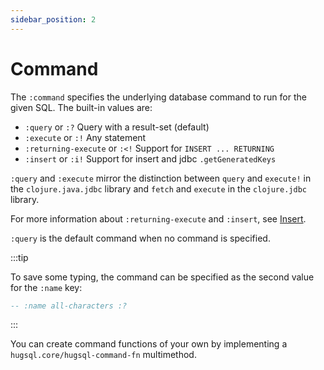 ```yaml
---
sidebar_position: 2
---
```


# Command

The `:command` specifies the underlying database command to run for the given SQL. The built-in values are:

- `:query` or `:?` Query with a result-set (default)
- `:execute` or `:!` Any statement
- `:returning-execute` or `:<!` Support for `INSERT ... RETURNING`
- `:insert` or `:i!` Support for insert and jdbc `.getGeneratedKeys`

`:query` and `:execute` mirror the distinction between `query` and `execute!` in the `clojure.java.jdbc` library and `fetch` and `execute` in the `clojure.jdbc` library.

For more information about `:returning-execute` and `:insert`, see [Insert](/using-hugsql/insert).

`:query` is the default command when no command is specified.

:::tip

To save some typing, the command can be specified as the second value for the `:name` key:

```sql title="SQL"
-- :name all-characters :?
```

:::

You can create command functions of your own by implementing a `hugsql.core/hugsql-command-fn` multimethod.

